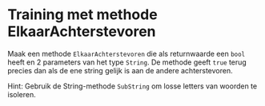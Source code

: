 # Training met methode ElkaarAchterstevoren

Maak een methode `ElkaarAchterstevoren` die als returnwaarde een `bool` heeft en 2 parameters van het type `String`. De methode geeft `true` terug precies dan als de ene string gelijk is aan de andere achterstevoren.

Hint: Gebruik de String-methode `SubString` om losse letters van woorden te isoleren.
